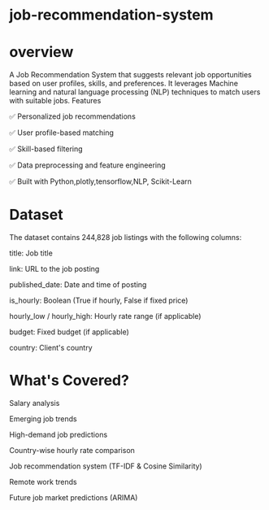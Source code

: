 # job-recommendation-system
# overview
A Job Recommendation System that suggests relevant job opportunities based on user profiles, skills, and preferences. It leverages Machine learning and natural language processing (NLP) techniques to match users with suitable jobs.
Features

✅ Personalized job recommendations

✅ User profile-based matching

✅ Skill-based filtering

✅ Data preprocessing and feature engineering

✅ Built with Python,plotly,tensorflow,NLP, Scikit-Learn

# Dataset 

The dataset contains 244,828 job listings with the following columns:

title: Job title

link: URL to the job posting

published_date: Date and time of posting

is_hourly: Boolean (True if hourly, False if fixed price)

hourly_low / hourly_high: Hourly rate range (if applicable)

budget: Fixed budget (if applicable)

country: Client's country

# What's Covered?

Salary analysis

Emerging job trends

High-demand job predictions

Country-wise hourly rate comparison

Job recommendation system (TF-IDF & Cosine Similarity)

Remote work trends

Future job market predictions (ARIMA)
